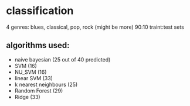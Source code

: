 # classification

4 genres: blues, classical, pop, rock (might be more)
90:10 traint:test sets

## algorithms used:
* naive bayesian (25 out of 40 predicted)
* SVM (16)
* NU_SVM (16)
* linear SVM (33)
* k nearest neighbours (25)
* Random Forest (29)
* Ridge (33)
